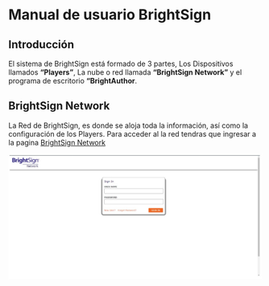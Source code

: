 # Manual de usuario BrightSign

## Introducción

El sistema de BrightSign está formado de 3 partes, Los Dispositivos llamados **“Players”**, La nube o red llamada **“BrightSign Network”** y el programa de escritorio **“BrightAuthor**.

## BrightSign Network

La Red de BrightSign, es donde se aloja toda la información, así como la configuración de los Players.  Para acceder al la red tendras que ingresar a la pagina [BrightSign Network](https://www.brightsignnetwork.com/signin.aspx?ReturnUrl=%2fusage.aspx)

![Una vez en ella, inicias con las credenciales que te den en la empresa](/img/network_pantalla_de_inicio.jpg)



